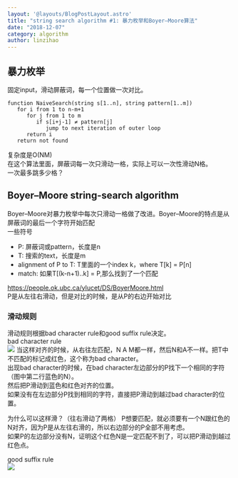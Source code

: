 ```yaml
---
layout: '@layouts/BlogPostLayout.astro'
title: "string search algorithm #1: 暴力枚举和Boyer–Moore算法"
date: "2018-12-07"
category: algorithm
author: linzihao
---
```


## 暴力枚举
固定input，滑动屏蔽词，每一个位置做一次对比。  
```
function NaiveSearch(string s[1..n], string pattern[1..m])
   for i from 1 to n-m+1
      for j from 1 to m
         if s[i+j-1] ≠ pattern[j]
            jump to next iteration of outer loop
      return i
   return not found
```
复杂度是O(NM)  
在这个算法里面，屏蔽词每一次只滑动一格，实际上可以一次性滑动N格。  
一次最多跳多少格？

## Boyer–Moore string-search algorithm
Boyer–Moore对暴力枚举中每次只滑动一格做了改进。Boyer–Moore的特点是从屏蔽词的最后一个字符开始匹配  
一些符号
- P: 屏蔽词或pattern，长度是n
- T: 搜索的text，长度是m 
- alignment of P to T: T里面的一个index k，where T[k] = P[n]
- match: 如果T[(k-n+1)..k] = P,那么找到了一个匹配

https://people.ok.ubc.ca/ylucet/DS/BoyerMoore.html  
P是从左往右滑动，但是对比的时候，是从P的右边开始对比  

### 滑动规则
滑动规则根据bad character rule和good suffix rule决定。  
bad character rule  
![](/assets/boyer-moore-bad-character.png)
当这样对齐的时候，从右往左匹配，N A M都一样，然后N和A不一样。把T中不匹配的标记成红色，这个称为bad character。  
出现bad character的时候，在bad character左边部分的P找下一个相同的字符（图中第二行蓝色的N）。  
然后把P滑动到蓝色和红色对齐的位置。   
如果没有在左边部分P找到相同的字符，直接把P滑动到越过bad character的位置。

为什么可以这样滑？（往右滑动了两格）
P想要匹配，就必须要有一个N跟红色的N对齐，因为P是从左往右滑的，所以右边部分的P全部不用考虑。  
如果P的左边部分没有N，证明这个红色N是一定匹配不到了，可以把P滑动到越过红色点。  

good suffix rule  
![](/assets/boyer-moore-good-suffix.png)